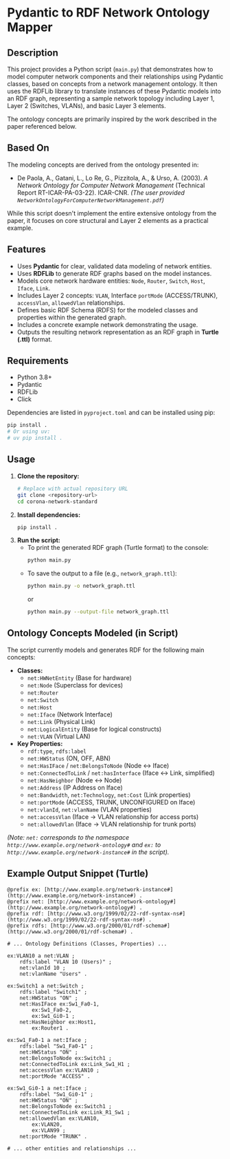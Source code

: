 # Pydantic to RDF Network Ontology Mapper

## Description

This project provides a Python script (`main.py`) that demonstrates how to model computer network components and their relationships using Pydantic classes, based on concepts from a network management ontology. It then uses the RDFLib library to translate instances of these Pydantic models into an RDF graph, representing a sample network topology including Layer 1, Layer 2 (Switches, VLANs), and basic Layer 3 elements.

The ontology concepts are primarily inspired by the work described in the paper referenced below.

## Based On

The modeling concepts are derived from the ontology presented in:

* De Paola, A., Gatani, L., Lo Re, G., Pizzitola, A., & Urso, A. (2003). *A Network Ontology for Computer Network Management* (Technical Report RT-ICAR-PA-03-22). ICAR-CNR.
    *(The user provided `NetworkOntologyForComputerNetworkManagement.pdf`)*

While this script doesn't implement the entire extensive ontology from the paper, it focuses on core structural and Layer 2 elements as a practical example.

## Features

* Uses **Pydantic** for clear, validated data modeling of network entities.
* Uses **RDFLib** to generate RDF graphs based on the model instances.
* Models core network hardware entities: `Node`, `Router`, `Switch`, `Host`, `Iface`, `Link`.
* Includes Layer 2 concepts: `VLAN`, Interface `portMode` (ACCESS/TRUNK), `accessVlan`, `allowedVlan` relationships.
* Defines basic RDF Schema (RDFS) for the modeled classes and properties within the generated graph.
* Includes a concrete example network demonstrating the usage.
* Outputs the resulting network representation as an RDF graph in **Turtle (.ttl)** format.

## Requirements

* Python 3.8+
* Pydantic
* RDFLib
* Click

Dependencies are listed in `pyproject.toml` and can be installed using pip:
```bash
pip install .
# Or using uv:
# uv pip install .
```

## Usage

1.  **Clone the repository:**
    ```bash
    # Replace with actual repository URL
    git clone <repository-url>
    cd corona-network-standard
    ```
2.  **Install dependencies:**
    ```bash
    pip install .
    ```
3.  **Run the script:**
    *   To print the generated RDF graph (Turtle format) to the console:
        ```bash
        python main.py
        ```
    *   To save the output to a file (e.g., `network_graph.ttl`):
        ```bash
        python main.py -o network_graph.ttl
        ```
        or
        ```bash
        python main.py --output-file network_graph.ttl
        ```

## Ontology Concepts Modeled (in Script)

The script currently models and generates RDF for the following main concepts:

* **Classes:**
    * `net:HWNetEntity` (Base for hardware)
    * `net:Node` (Superclass for devices)
    * `net:Router`
    * `net:Switch`
    * `net:Host`
    * `net:Iface` (Network Interface)
    * `net:Link` (Physical Link)
    * `net:LogicalEntity` (Base for logical constructs)
    * `net:VLAN` (Virtual LAN)
* **Key Properties:**
    * `rdf:type`, `rdfs:label`
    * `net:HWStatus` (ON, OFF, ABN)
    * `net:HasIFace` / `net:BelongsToNode` (Node <-> Iface)
    * `net:ConnectedToLink` / `net:hasInterface` (Iface <-> Link, simplified)
    * `net:HasNeighbor` (Node <-> Node)
    * `net:Address` (IP Address on Iface)
    * `net:Bandwidth`, `net:Technology`, `net:Cost` (Link properties)
    * `net:portMode` (ACCESS, TRUNK, UNCONFIGURED on Iface)
    * `net:vlanId`, `net:vlanName` (VLAN properties)
    * `net:accessVlan` (Iface -> VLAN relationship for access ports)
    * `net:allowedVlan` (Iface -> VLAN relationship for trunk ports)

*(Note: `net:` corresponds to the namespace `http://www.example.org/network-ontology#` and `ex:` to `http://www.example.org/network-instance#` in the script).*

## Example Output Snippet (Turtle)

```turtle
@prefix ex: [http://www.example.org/network-instance#](http://www.example.org/network-instance#) .
@prefix net: [http://www.example.org/network-ontology#](http://www.example.org/network-ontology#) .
@prefix rdf: [http://www.w3.org/1999/02/22-rdf-syntax-ns#](http://www.w3.org/1999/02/22-rdf-syntax-ns#) .
@prefix rdfs: [http://www.w3.org/2000/01/rdf-schema#](http://www.w3.org/2000/01/rdf-schema#) .

# ... Ontology Definitions (Classes, Properties) ...

ex:VLAN10 a net:VLAN ;
    rdfs:label "VLAN 10 (Users)" ;
    net:vlanId 10 ;
    net:vlanName "Users" .

ex:Switch1 a net:Switch ;
    rdfs:label "Switch1" ;
    net:HWStatus "ON" ;
    net:HasIFace ex:Sw1_Fa0-1,
        ex:Sw1_Fa0-2,
        ex:Sw1_Gi0-1 ;
    net:HasNeighbor ex:Host1,
        ex:Router1 .

ex:Sw1_Fa0-1 a net:Iface ;
    rdfs:label "Sw1_Fa0-1" ;
    net:HWStatus "ON" ;
    net:BelongsToNode ex:Switch1 ;
    net:ConnectedToLink ex:Link_Sw1_H1 ;
    net:accessVlan ex:VLAN10 ;
    net:portMode "ACCESS" .

ex:Sw1_Gi0-1 a net:Iface ;
    rdfs:label "Sw1_Gi0-1" ;
    net:HWStatus "ON" ;
    net:BelongsToNode ex:Switch1 ;
    net:ConnectedToLink ex:Link_R1_Sw1 ;
    net:allowedVlan ex:VLAN10,
        ex:VLAN20,
        ex:VLAN99 ;
    net:portMode "TRUNK" .

# ... other entities and relationships ...